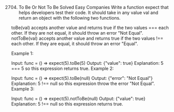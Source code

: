 2704. To Be Or Not To Be
Solved
Easy
Companies
Write a function expect that helps developers test their code. It should take in any value val and return an object with the following two functions.

toBe(val) accepts another value and returns true if the two values === each other. If they are not equal, it should throw an error "Not Equal".
notToBe(val) accepts another value and returns true if the two values !== each other. If they are equal, it should throw an error "Equal".

Example 1:

Input: func = () => expect(5).toBe(5)
Output: {"value": true}
Explanation: 5 === 5 so this expression returns true.
Example 2:

Input: func = () => expect(5).toBe(null)
Output: {"error": "Not Equal"}
Explanation: 5 !== null so this expression throw the error "Not Equal".
Example 3:

Input: func = () => expect(5).notToBe(null)
Output: {"value": true}
Explanation: 5 !== null so this expression returns true.
